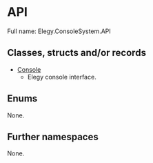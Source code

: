 ﻿
# API

Full name: Elegy.ConsoleSystem.API

## Classes, structs and/or records

* [Console](Console.md)
  * Elegy console interface. 

## Enums

None.

## Further namespaces

None.


